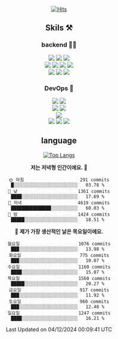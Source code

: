 <div align="center">

[![Hits](https://hits.seeyoufarm.com/api/count/incr/badge.svg?url=https%3A%2F%2Fgithub.com%2Fzxcv9203%2Fhit-counter&count_bg=%23FF7272&title_bg=%23324C2E&icon=codeigniter.svg&icon_color=%23DD5B5B&title=%EB%B0%A9%EB%AC%B8%EC%9E%90&edge_flat=false)](https://hits.seeyoufarm.com)
  
## Skils ⚒️

### backend 🧑‍💻
  
<img src="https://img.shields.io/badge/Java-FF6600?style=flat-square&logo=buymeacoffee&logoColor=white"/>
<img src="https://img.shields.io/badge/Go-0099FF?style=flat-square&logo=go&logoColor=white"/>
<img src="https://img.shields.io/badge/Kotlin-7F52FF?style=flat-square&logo=kotlin&logoColor=white"/>
  
  
<br />
  
<img src="https://img.shields.io/badge/Spring-339933?style=flat-square&logo=Spring&logoColor=white"/>
<img src="https://img.shields.io/badge/Spring Boot-339933?style=flat-square&logo=Spring Boot&logoColor=white"/>
<img src="https://img.shields.io/badge/Spring Security-339933?style=flat-square&logo=Spring Security&logoColor=white"/>
  
<img src="https://img.shields.io/badge/Spring Data JPA-339933?style=flat-square&logo=Hibernate&logoColor=white"/>

<br />
  
  <img src="https://img.shields.io/badge/mysql-0099FF?style=flat-square&logo=mysql&logoColor=white"/>
  <img src="https://img.shields.io/badge/mariadb-0099FF?style=flat-square&logo=mariadb&logoColor=white"/>
  <img src="https://img.shields.io/badge/mongoDB-47A248?style=flat-square&logo=mongodb&logoColor=white"/>
  
  
### DevOps 🚀
  
  <img src="https://img.shields.io/badge/docker-2496ED?style=flat-square&logo=docker&logoColor=white"/>
  <img src="https://img.shields.io/badge/kubernetes-326CE5?style=flat-square&logo=kubernetes&logoColor=white"/>
  
  <br />
  
  <img src="https://img.shields.io/badge/Github Actions-2088FF?style=flat-square&logo=githubactions&logoColor=white"/>
  <img src="https://img.shields.io/badge/Jenkins-D24939?style=flat-square&logo=jenkins&logoColor=white"/>
  
  
  <br />
  <img src="https://img.shields.io/badge/terraform-7B42BC?style=flat-square&logo=terraform&logoColor=white"/>
  
  <br />
  <img src="https://img.shields.io/badge/Amazon AWS-232F3E?style=flat-square&logo=Amazon AWS&logoColor=white"/>

  <img src="https://img.shields.io/badge/GCP-4285F4?style=flat-square&logo=googlecloud&logoColor=white"/>
  <img src="https://img.shields.io/badge/NCP-03C75A?style=flat-square&logo=naver&logoColor=white"/>
  
  
## language

[![Top Langs](https://github-readme-stats.vercel.app/api/top-langs/?username=zxcv9203&hide=html&exclude_repo=zxcv9203.github.io,golB&theme=grate-gatsby)](https://github.com/zxcv9203/github-readme-stats)
  
<!--START_SECTION:waka-->
**저는 저녁형 인간이에요. 🦉** 

```text
🌞 아침                     291 commits         █░░░░░░░░░░░░░░░░░░░░░░░░   03.78 % 
🌆 낮　                     1361 commits        ████░░░░░░░░░░░░░░░░░░░░░   17.69 % 
🌃 저녁                     4619 commits        ███████████████░░░░░░░░░░   60.03 % 
🌙 밤　                     1424 commits        █████░░░░░░░░░░░░░░░░░░░░   18.51 % 
```
📅 **제가 가장 생산적인 날은 목요일이에요.** 

```text
월요일                      1076 commits        ███░░░░░░░░░░░░░░░░░░░░░░   13.98 % 
화요일                      775 commits         ███░░░░░░░░░░░░░░░░░░░░░░   10.07 % 
수요일                      1160 commits        ████░░░░░░░░░░░░░░░░░░░░░   15.07 % 
목요일                      1560 commits        █████░░░░░░░░░░░░░░░░░░░░   20.27 % 
금요일                      917 commits         ███░░░░░░░░░░░░░░░░░░░░░░   11.92 % 
토요일                      960 commits         ███░░░░░░░░░░░░░░░░░░░░░░   12.48 % 
일요일                      1247 commits        ████░░░░░░░░░░░░░░░░░░░░░   16.21 % 
```



 Last Updated on 04/12/2024 00:09:41 UTC
<!--END_SECTION:waka-->
  
</div>

